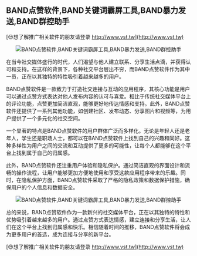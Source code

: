 ## **BAND点赞软件,BAND关键词霸屏工具,BAND暴力发送,BAND群控助手**

[😍想了解推广相关软件的朋友请登录 http://www.vst.tw](http://www.vst.tw)

 <center><img src="https://vst.tw/MP4/tuiguang/png/6.png" alt="BAND点赞软件,BAND关键词霸屏工具,BAND暴力发送,BAND群控助手"></center>

在当今社交媒体盛行的时代，人们渴望与他人建立联系、分享生活点滴，并获得认可和支持。在这样的背景下，各种社交平台层出不穷，而BAND点赞软件作为其中一员，正在以其独特的特性吸引着越来越多的用户。

BAND点赞软件是一款致力于打造社交连接与互动的应用程序，其核心功能是用户可以通过点赞方式表达对他人发布内容的认可与喜爱。相比于传统社交媒体平台上的评论功能，点赞更加简洁直观，能够更好地传达情感和支持。此外，BAND点赞软件还提供了一系列其他功能，如创建社区、发布动态、分享图片和视频等，为用户提供了一个多元化的社交空间。

一个显著的特点是BAND点赞软件的用户群体广泛而多样化。无论是年轻人还是老年人，学生还是职场人士，都可以在BAND点赞软件上找到自己的兴趣和同好。这种多样性为用户之间的交流和互动提供了更多的可能性，让每个人都能够在这个平台上找到属于自己的归属感。

此外，BAND点赞软件还注重用户体验和隐私保护。通过简洁直观的界面设计和流畅的操作流程，让用户能够更加方便地使用和享受这款应用程序带来的乐趣。同时，在隐私保护方面，BAND点赞软件采取了严格的隐私政策和数据保护措施，确保用户的个人信息和数据安全。

 <center><img src="https://vst.tw/MP4/tuiguang/png/7.png" alt="BAND点赞软件,BAND关键词霸屏工具,BAND暴力发送,BAND群控助手"></center>

总的来说，BAND点赞软件作为一款新兴的社交媒体平台，正在以其独特的特性和优势吸引着越来越多的用户。通过点赞方式表达情感，建立连接和分享生活，让人们在这个平台上找到归属感和快乐。相信随着时间的推移，BAND点赞软件将会成为更多用户的首选，成为连接与分享的新平台。

[😍想了解推广相关软件的朋友请登录 http://www.vst.tw](http://www.vst.tw)




